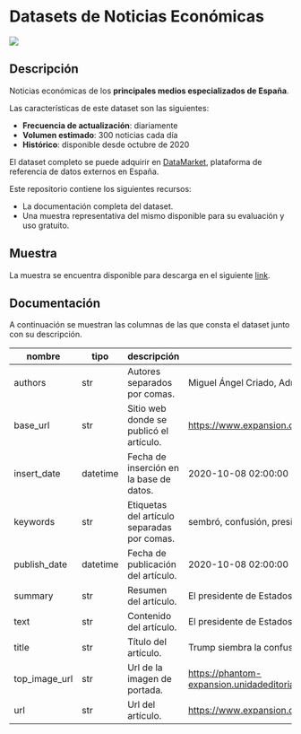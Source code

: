 # Datasets de Noticias Económicas

<a href="https://datamarket.es">
  <img src="https://datamarket.es/static/core/img/banners/noticias-economicas-banner.png">
</a>

## Descripción

Noticias económicas de los __principales medios especializados de España__. 

Las características de este dataset son las siguientes:

* __Frecuencia de actualización__: diariamente
* __Volumen estimado__: 300 noticias cada día
* __Histórico__: disponible desde octubre de 2020

El dataset completo se puede adquirir en [DataMarket](https://datamarket.es/#noticias-economicas-dataset), plataforma de referencia de datos externos en España. 

Este repositorio contiene los siguientes recursos:

* La documentación completa del dataset.
* Una muestra representativa del mismo disponible para su evaluación y uso gratuito.

## Muestra

La muestra se encuentra disponible para descarga en el siguiente [link](https://github.com/Data-Market/noticias-economicas/blob/main/noticias-economicas-sample.csv).

## Documentación

A continuación se muestran las columnas de las que consta el dataset junto con su descripción.

| nombre | tipo | descripción | ejemplo |
|--------|------|-------------|---------|
| authors | str | Autores separados por comas. | Miguel Ángel Criado, Adriano Machado |
| base_url | str | Sitio web donde se publicó el artículo. | https://www.expansion.com/mercados/cronica-bolsa.html |
| insert_date | datetime | Fecha de inserción en la base de datos. | 2020-10-08 02:00:00 |
| keywords | str | Etiquetas del artículo separadas por comas. | sembró, confusión, presidente, siembra, unidos, eeuu, trump, sobresalta, tras, estímulos |
| publish_date | datetime | Fecha de publicación del artículo. | 2020-10-08 02:00:00 |
| summary | str | Resumen del artículo. | El presidente de Estados Unidos, Donald Trump. EFEEl presidente sobresalta a los mercados al parecer contradecirse sobre |
| text | str | Contenido del artículo. | El presidente de Estados Unidos, Donald Trump. EFE El presidente sobresalta a los mercados al parecer contradecirse sobre el |
| title | str | Título del artículo. | Trump siembra la confusión sobre los estímulos en EEUU |
| top_image_url | str | Url de la imagen de portada. | https://phantom-expansion.unidadeditorial.es/219e767ee56c4fde9ff6f898d81373ad/f/webp/assets/multimedia/imagenes/2020/10/07/16020 |
| url | str | Url del artículo. | https://www.expansion.com/economia/2020/10/08/5f7e2a0d468aeb81038b4635.html |
